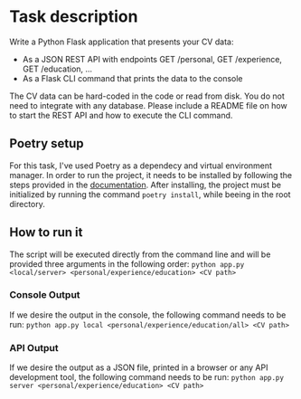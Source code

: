 # Task description

Write a Python Flask application that presents your CV data:

* As a JSON REST API with endpoints GET /personal, GET /experience, GET /education, ...
* As a Flask CLI command that prints the data to the console

The CV data can be hard-coded in the code or read from disk. You do not need to integrate with any database. Please include a README file on how to start the REST API and how to execute the CLI command.

## Poetry setup

For this task, I've used Poetry as a dependecy and virtual environment manager.
In order to run the project, it needs to be installed by following the steps provided in the [documentation](https://python-poetry.org/docs/#installation).
After installing, the project must be initialized by running the command ```poetry install```, while beeing in the root directory.

## How to run it

The script will be executed directly from the command line and will be provided three arguments in the following order:
```python app.py <local/server> <personal/experience/education> <CV path>```

### Console Output

If we desire the output in the console, the following command needs to be run:
```python app.py local <personal/experience/education/all> <CV path>```

### API Output

If we desire the output as a JSON file, printed in a browser or any API development tool, the following command needs to be run:
```python app.py server <personal/experience/education> <CV path>```
